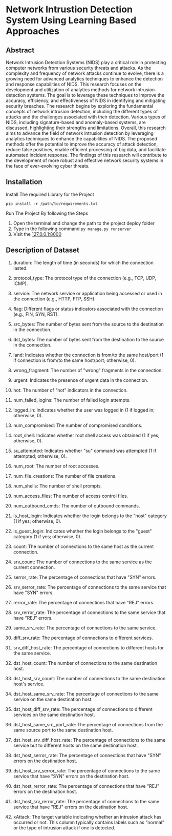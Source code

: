 # Network Intrustion Detection System Using Learning Based Approaches

## Abstract

Network Intrusion Detection Systems (NIDS) play a critical role in protecting computer networks from various security threats and attacks. As the complexity and frequency of network attacks continue to evolve, there is a growing need for advanced analytics techniques to enhance the detection and response capabilities of NIDS. This research focuses on the development and utilization of analytics methods for network intrusion detection systems. The goal is to leverage these techniques to improve the accuracy, efficiency, and effectiveness of NIDS in identifying and mitigating security breaches. The research begins by exploring the fundamental concepts of network intrusion detection, including the different types of attacks and the challenges associated with their detection. Various types of NIDS, including signature-based and anomaly-based systems, are discussed, highlighting their strengths and limitations. Overall, this research aims to advance the field of network intrusion detection by leveraging analytics techniques to enhance the capabilities of NIDS. The proposed methods offer the potential to improve the accuracy of attack detection, reduce false positives, enable efficient processing of big data, and facilitate automated incident response. The findings of this research will contribute to the development of more robust and effective network security systems in the face of ever-evolving cyber threats.

## Installation

Install The required Library for the Project

`pip install -r /path/to/requirements.txt `

Run The Project By following the Steps

1. Open the terminal and change the path to the project deploy folder
2. Type in the following command 
`py manage.py runserver`
3. Visit the [127.0.0.1:8000](http://127.0.0.1:8000)

## Description of Dataset

1. duration: The length of time (in seconds) for which the connection lasted.

2. protocol_type: The protocol type of the connection (e.g., TCP, UDP, ICMP).

3. service: The network service or application being accessed or used in the connection (e.g., HTTP, FTP, SSH).

4. flag: Different flags or status indicators associated with the connection (e.g., FIN, SYN, RST).

5. src_bytes: The number of bytes sent from the source to the destination in the connection.

6. dst_bytes: The number of bytes sent from the destination to the source in the connection.

7. land: Indicates whether the connection is from/to the same host/port (1 if connection is from/to the same host/port; otherwise, 0).

8. wrong_fragment: The number of "wrong" fragments in the connection.

9. urgent: Indicates the presence of urgent data in the connection.

10. hot: The number of "hot" indicators in the connection.

11. num_failed_logins: The number of failed login attempts.

12. logged_in: Indicates whether the user was logged in (1 if logged in; otherwise, 0).

13. num_compromised: The number of compromised conditions.

14. root_shell: Indicates whether root shell access was obtained (1 if yes; otherwise, 0).

15. su_attempted: Indicates whether "su" command was attempted (1 if attempted; otherwise, 0).

16. num_root: The number of root accesses.

17. num_file_creations: The number of file creations.

18. num_shells: The number of shell prompts.

19. num_access_files: The number of access control files.

20. num_outbound_cmds: The number of outbound commands.

21. is_host_login: Indicates whether the login belongs to the "host" category (1 if yes; otherwise, 0).

22. is_guest_login: Indicates whether the login belongs to the "guest" category (1 if yes; otherwise, 0).

23. count: The number of connections to the same host as the current connection.

24. srv_count: The number of connections to the same service as the current connection.

25. serror_rate: The percentage of connections that have "SYN" errors.

26. srv_serror_rate: The percentage of connections to the same service that have "SYN" errors.

27. rerror_rate: The percentage of connections that have "REJ" errors.

28. srv_rerror_rate: The percentage of connections to the same service that have "REJ" errors.

29. same_srv_rate: The percentage of connections to the same service.

30. diff_srv_rate: The percentage of connections to different services.

31. srv_diff_host_rate: The percentage of connections to different hosts for the same service.

32. dst_host_count: The number of connections to the same destination host.

33. dst_host_srv_count: The number of connections to the same destination host's service.

34. dst_host_same_srv_rate: The percentage of connections to the same service on the same destination host.

35. dst_host_diff_srv_rate: The percentage of connections to different services on the same destination host.

36. dst_host_same_src_port_rate: The percentage of connections from the same source port to the same destination host.

37. dst_host_srv_diff_host_rate: The percentage of connections to the same service but to different hosts on the same destination host.

38. dst_host_serror_rate: The percentage of connections that have "SYN" errors on the destination host.

39. dst_host_srv_serror_rate: The percentage of connections to the same service that have "SYN" errors on the destination host.

40. dst_host_rerror_rate: The percentage of connections that have "REJ" errors on the destination host.

41. dst_host_srv_rerror_rate: The percentage of connections to the same service that have "REJ" errors on the destination host.

42. xAttack: The target variable indicating whether an intrusion attack has occurred or not. This column typically contains labels such as "normal" or the type of intrusion attack if one is detected.

